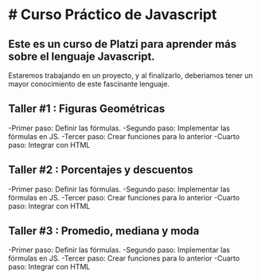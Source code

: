 # # Curso Práctico de Javascript

## Este es un curso de Platzi para aprender más sobre el lenguaje Javascript.

Estaremos trabajando en un proyecto, y al finalizarlo, deberiamos tener un mayor conocimiento de este fascinante lenguaje.

## Taller #1 : Figuras Geométricas

-Primer paso: Definir las fórmulas.
-Segundo paso: Implementar las fórmulas en JS.
-Tercer paso: Crear funciones para lo anterior
-Cuarto paso: Integrar con HTML

## Taller #2 : Porcentajes y descuentos

-Primer paso: Definir las fórmulas.
-Segundo paso: Implementar las fórmulas en JS.
-Tercer paso: Crear funciones para lo anterior
-Cuarto paso: Integrar con HTML

## Taller #3 : Promedio, mediana y moda

-Primer paso: Definir las fórmulas.
-Segundo paso: Implementar las fórmulas en JS.
-Tercer paso: Crear funciones para lo anterior
-Cuarto paso: Integrar con HTML